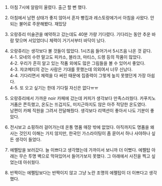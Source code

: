 1. 아침 7시에 알람이 울렸다. 출근 할 뻔 했다.

2. 아침에서 남편 상태가 좋지 않아서 혼자 빵집과 레스토랑에가서 아침을 사왔다. 안되는 불어로 주문해봤다. 재밌당

3. 오랑쥬리 미술관을 예약하고 갔는데도 40분 가량 기다렸다. 기다리는 동안 추운 바람 맞으며 서있었더니 체력이 거기서부터 바닥이 났다.

4. 오랑쥬리는 생각보다 볼 것들이 많았다. 1시즈음 들어가서 5시즈음 나온 것 같다.     
  4-1. 모네의 수련 말고도 피카소, 블라크, 마티스, 드렝 등의 작품이 많았다.    
  4-2. 우리가 흔히 알고 있는 작품 외에도 많은 그림들을 볼 수 있어서 좋았다.     
  4-3. 쟈코메티의 걷는 사람은 기대를 못했는데 의외여서 너무 신났다.    
  4-4. 기다리면서 체력을 다 써린 때문에 집중력이 그렇게 높지 못했던게 가장 아쉽다.     
  4-5. 또 오고 싶기는 한데 기다릴 자신은 없다ㅠㅠ

5. 오랑쥬리에서 가까운 noir 카페에 갔는데 커피가 생각보다 만족스러웠다. 카푸치노 거품은 쫀득했고, 온도는 뜨겁지도, 미지근하지도 않은 아주 적당한 온도였다.     
  남편이 카페 직원을 그려서 전달해줬다. 생각보다 리액션이 좋아서 나도 기분이 좋았다.

6. 전시보고 쇼핑하러 걸어가는데 온통 명품 매장 밖에 없었다. 아직까지도 명품을 왜 사는 것인지 이해는 가지 않지만, 한국인 가스라이팅이 좀 묻어서 하나 사야하나 싶든 생각이 들었다.

7. 에펠탑을 보러갔다. 늘 이쁘다고 생각했는데 가까이서 보니까 더 이뻤다. 에펠탑 아래는 무슨 투명 벽으로 막혀있어서 들어가보지 못했다. 그 아래에서 사진을 찍고 싶었는데 아쉬웠다.

8. 반짝이는 에펠탑보다는 반짝이지 않고 그냥 노란 조명의 에펠탑이 더 이쁘다고 생각했다.

